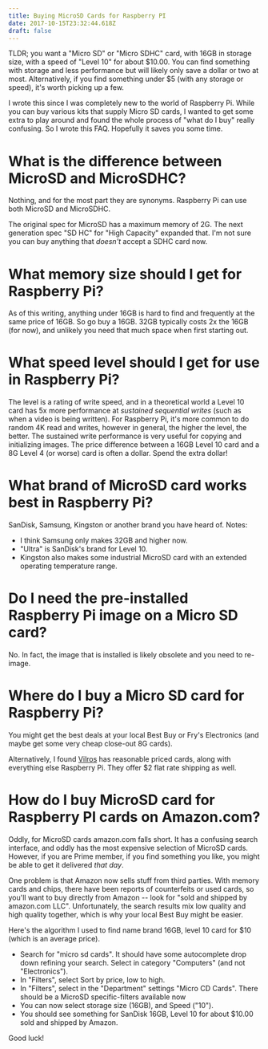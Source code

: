 ```yaml
---
title: Buying MicroSD Cards for Raspberry PI
date: 2017-10-15T23:32:44.618Z
draft: false
---
```


TLDR; you want a "Micro SD" or "Micro SDHC" card, with 16GB in storage size, with a speed of "Level 10" for about $10.00.  You can find something with storage and less performance but will likely only save a dollar or two at most.   Alternatively, if you find something under $5 (with any storage or speed), it's worth picking up a few.
<!-- more -->

I wrote this since I was completely new to the world of Raspberry Pi.  While you can buy various kits that supply Micro SD cards, I wanted to get some extra to play around and found the whole process of "what do I buy" really confusing.  So I wrote this FAQ.  Hopefully it saves you some time.


# What is the difference between MicroSD and MicroSDHC?

Nothing, and for the most part they are synonyms.  Raspberry Pi can use both MicroSD and MicroSDHC. 

The original spec for MicroSD has a maximum memory of 2G.  The next generation spec "SD HC" for "High Capacity" expanded that.  I'm not sure you can buy anything that *doesn't* accept a SDHC card now.

# What memory size should I get for Raspberry Pi?

As of this writing, anything under 16GB is hard to find and frequently at the same price of 16GB.  So go buy a 16GB.  32GB typically costs 2x the 16GB (for now), and unlikely you need that much space when first starting out.

# What speed level should I get for use in Raspberry Pi?

The level is a rating of write speed, and in a theoretical world a Level 10 card has 5x more performance at *sustained sequential writes* (such as when a video is being written).   For Raspberry Pi, it's more common to do random 4K read and writes, however in general, the higher the level, the better.   The sustained write performance is very useful for copying and initializing images.  The price difference between a 16GB Level 10 card and a 8G Level 4 (or worse) card is often a dollar.  Spend the extra dollar!

# What brand of MicroSD card works best in Raspberry Pi?

SanDisk, Samsung, Kingston or another brand you have heard of.   Notes:

* I think Samsung only makes 32GB and higher now.   
* "Ultra" is SanDisk's brand for Level 10.
* Kingston also makes some industrial MicroSD card with an extended operating temperature range.

# Do I need the pre-installed Raspberry Pi image on a Micro SD card?

No.  In fact, the image that is installed is likely obsolete and you need to re-image.

# Where do I buy a Micro SD card for Raspberry Pi?

You might get the best deals at your local Best Buy or Fry's Electronics (and maybe get some very cheap close-out 8G cards).

Alternatively, I found [Vilros](https://www.vilros.com) has reasonable priced cards, along with everything else Raspberry Pi.  They offer $2 flat rate shipping as well.

# How do I buy MicroSD card for Raspberry PI cards on Amazon.com?

Oddly, for MicroSD cards amazon.com falls short.  It has a confusing search interface, and oddly has the most expensive selection of MicroSD cards.  However, if you are Prime member, if you find something you like, you might be able to get it delivered *that day*.

One problem is that Amazon now sells stuff from third parties.  With memory cards and chips, there have been reports of counterfeits or used cards, so you'll want to buy directly from Amazon -- look for "sold and shipped by amazon.com LLC".  Unfortunately, the search results mix low quality and high quality together, which is why your local Best Buy might be easier.

Here's the algorithm I used to find name brand 16GB, level 10 card for $10 (which is an average price).

* Search for "micro sd cards".  It should have some autocomplete drop down refining your search.  Select in category "Computers" (and not "Electronics").
* In "Filters", select Sort by price, low to high.
* In "Filters", select in the "Department" settings "Micro CD Cards".  There should be a MicroSD specific-filters available now
* You can now select storage size (16GB), and Speed ("10").
* You should see something for SanDisk 16GB, Level 10 for about $10.00 sold and shipped by Amazon.

Good luck!








